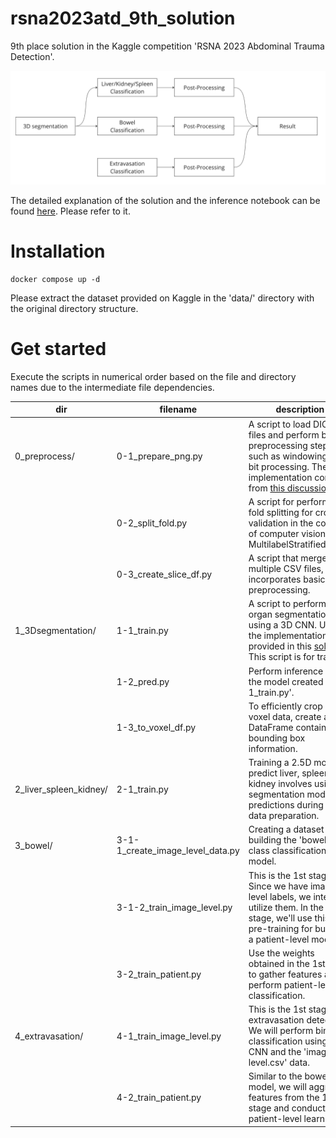 # rsna2023atd_9th_solution
9th place solution in the Kaggle competition 'RSNA 2023 Abdominal Trauma Detection'.

![logo.png](./logo.png)

The detailed explanation of the solution and the inference notebook can be found [here](https://www.kaggle.com/competitions/rsna-2023-abdominal-trauma-detection/discussion/447506). Please refer to it.


# Installation
```
docker compose up -d
```
Please extract the dataset provided on Kaggle in the 'data/' directory with the original directory structure.


# Get started
Execute the scripts in numerical order based on the file and directory names due to the intermediate file dependencies.

| dir | filename | description |
| --- | --- | --- |
| 0_preprocess/ | 0-1_prepare_png.py | A script to load DICOM files and perform basic preprocessing steps such as windowing and bit processing. The implementation comes from [this discussion](https://www.kaggle.com/competitions/rsna-2023-abdominal-trauma-detection/discussion/427427) |
|  | 0-2_split_fold.py | A script for performing fold splitting for cross-validation in the context of computer vision using MultilabelStratifiedKFold. |
|  | 0-3_create_slice_df.py | A script that merges multiple CSV files, incorporates basic preprocessing. |
| 1_3Dsegmentation/ | 1-1_train.py | A script to perform organ segmentation using a 3D CNN. Used the implementation provided in this [solution](https://www.kaggle.com/competitions/rsna-2022-cervical-spine-fracture-detection/discussion/362607). This script is for training. |
|  | 1-2_pred.py | Perform inference using the model created in '1-1_train.py'. |
|  | 1-3_to_voxel_df.py | To efficiently crop using voxel data, create a DataFrame containing bounding box information. |
| 2_liver_spleen_kidney/ | 2-1_train.py | Training a 2.5D model to predict liver, spleen, and kidney involves using segmentation model predictions during input data preparation. |
| 3_bowel/ | 3-1-1_create_image_level_data.py | Creating a dataset for building the 'bowel' class classification model. |
|  | 3-1-2_train_image_level.py | This is the 1st stage. Since we have image-level labels, we intend to utilize them. In the 2nd stage, we'll use this as pre-training for building a patient-level model. |
|  | 3-2_train_patient.py | Use the weights obtained in the 1st stage to gather features and perform patient-level classification. |
| 4_extravasation/ | 4-1_train_image_level.py | This is the 1st stage for extravasation detection. We will perform binary classification using a 2D CNN and the 'image level.csv' data. |
|  | 4-2_train_patient.py | Similar to the bowel model, we will aggregate features from the 1st stage and conduct patient-level learning. |
